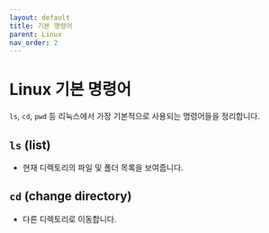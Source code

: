 ```yaml
---
layout: default
title: 기본 명령어
parent: Linux
nav_order: 2
---
```


# Linux 기본 명령어

`ls`, `cd`, `pwd` 등 리눅스에서 가장 기본적으로 사용되는 명령어들을 정리합니다.

## `ls` (list)
- 현재 디렉토리의 파일 및 폴더 목록을 보여줍니다.

## `cd` (change directory)
- 다른 디렉토리로 이동합니다.
